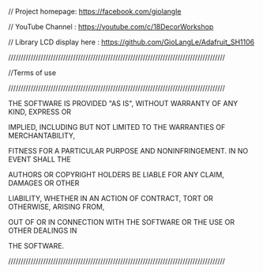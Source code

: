 // Project homepage: https://facebook.com/giolangle

// YouTube Channel : https://youtube.com/c/18DecorWorkshop

// Library LCD display here : https://github.com/GioLangLe/Adafruit_SH1106

///////////////////////////////////////////////////////////////////////////////////////

//Terms of use

///////////////////////////////////////////////////////////////////////////////////////

THE SOFTWARE IS PROVIDED "AS IS", WITHOUT WARRANTY OF ANY KIND, EXPRESS OR

IMPLIED, INCLUDING BUT NOT LIMITED TO THE WARRANTIES OF MERCHANTABILITY,

FITNESS FOR A PARTICULAR PURPOSE AND NONINFRINGEMENT. IN NO EVENT SHALL THE

AUTHORS OR COPYRIGHT HOLDERS BE LIABLE FOR ANY CLAIM, DAMAGES OR OTHER

LIABILITY, WHETHER IN AN ACTION OF CONTRACT, TORT OR OTHERWISE, ARISING FROM,

OUT OF OR IN CONNECTION WITH THE SOFTWARE OR THE USE OR OTHER DEALINGS IN

THE SOFTWARE.

///////////////////////////////////////////////////////////////////////////////////////
